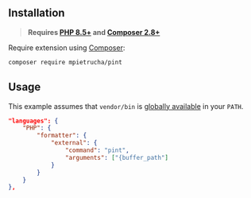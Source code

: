## Installation

> **Requires [PHP 8.5+](https://php.net/releases/) and [Composer 2.8+](https://getcomposer.org)**

Require extension using [Composer](https://getcomposer.org):

```bash
composer require mpietrucha/pint
```

## Usage

This example assumes that `vendor/bin` is [globally available](https://getcomposer.org/doc/00-intro.md#globally) in your `PATH`.

```json
"languages": {
    "PHP": {
        "formatter": {
            "external": {
                "command": "pint",
                "arguments": ["{buffer_path"]
            }
        }
    }
},
```
